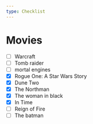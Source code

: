 ```yaml
---
type: Checklist
---
```


# Movies

- [ ] Warcraft
- [ ] Tomb raider
- [ ] mortal engines
- [x] Rogue One: A Star Wars Story
- [x] Dune Two
- [x] The Northman
- [x] The woman in black
- [x] In Time
- [ ] Reign of Fire
- [ ] The batman
